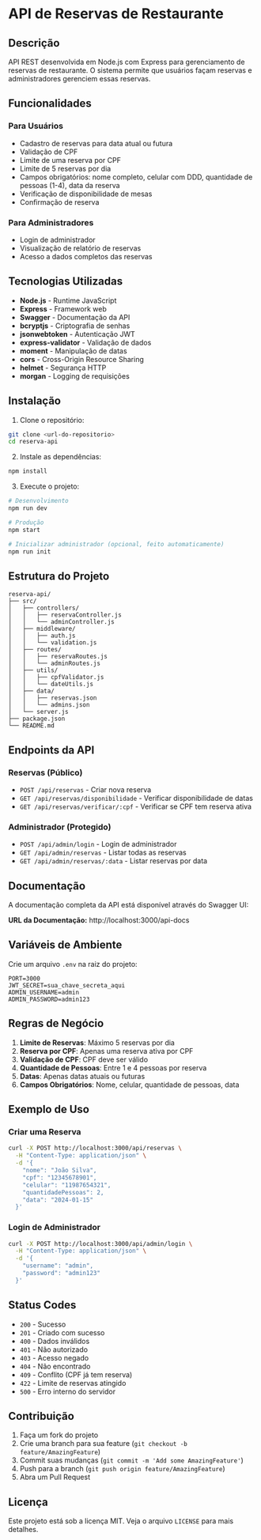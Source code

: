 # API de Reservas de Restaurante

## Descrição

API REST desenvolvida em Node.js com Express para gerenciamento de reservas de restaurante. O sistema permite que usuários façam reservas e administradores gerenciem essas reservas.

## Funcionalidades

### Para Usuários
- Cadastro de reservas para data atual ou futura
- Validação de CPF
- Limite de uma reserva por CPF
- Limite de 5 reservas por dia
- Campos obrigatórios: nome completo, celular com DDD, quantidade de pessoas (1-4), data da reserva
- Verificação de disponibilidade de mesas
- Confirmação de reserva

### Para Administradores
- Login de administrador
- Visualização de relatório de reservas
- Acesso a dados completos das reservas

## Tecnologias Utilizadas

- **Node.js** - Runtime JavaScript
- **Express** - Framework web
- **Swagger** - Documentação da API
- **bcryptjs** - Criptografia de senhas
- **jsonwebtoken** - Autenticação JWT
- **express-validator** - Validação de dados
- **moment** - Manipulação de datas
- **cors** - Cross-Origin Resource Sharing
- **helmet** - Segurança HTTP
- **morgan** - Logging de requisições

## Instalação

1. Clone o repositório:
```bash
git clone <url-do-repositorio>
cd reserva-api
```

2. Instale as dependências:
```bash
npm install
```

3. Execute o projeto:
```bash
# Desenvolvimento
npm run dev

# Produção
npm start

# Inicializar administrador (opcional, feito automaticamente)
npm run init
```

## Estrutura do Projeto

```
reserva-api/
├── src/
│   ├── controllers/
│   │   ├── reservaController.js
│   │   └── adminController.js
│   ├── middleware/
│   │   ├── auth.js
│   │   └── validation.js
│   ├── routes/
│   │   ├── reservaRoutes.js
│   │   └── adminRoutes.js
│   ├── utils/
│   │   ├── cpfValidator.js
│   │   └── dateUtils.js
│   ├── data/
│   │   ├── reservas.json
│   │   └── admins.json
│   └── server.js
├── package.json
└── README.md
```

## Endpoints da API

### Reservas (Público)
- `POST /api/reservas` - Criar nova reserva
- `GET /api/reservas/disponibilidade` - Verificar disponibilidade de datas
- `GET /api/reservas/verificar/:cpf` - Verificar se CPF tem reserva ativa

### Administrador (Protegido)
- `POST /api/admin/login` - Login de administrador
- `GET /api/admin/reservas` - Listar todas as reservas
- `GET /api/admin/reservas/:data` - Listar reservas por data

## Documentação

A documentação completa da API está disponível através do Swagger UI:

**URL da Documentação:** http://localhost:3000/api-docs

## Variáveis de Ambiente

Crie um arquivo `.env` na raiz do projeto:

```env
PORT=3000
JWT_SECRET=sua_chave_secreta_aqui
ADMIN_USERNAME=admin
ADMIN_PASSWORD=admin123
```

## Regras de Negócio

1. **Limite de Reservas**: Máximo 5 reservas por dia
2. **Reserva por CPF**: Apenas uma reserva ativa por CPF
3. **Validação de CPF**: CPF deve ser válido
4. **Quantidade de Pessoas**: Entre 1 e 4 pessoas por reserva
5. **Datas**: Apenas datas atuais ou futuras
6. **Campos Obrigatórios**: Nome, celular, quantidade de pessoas, data

## Exemplo de Uso

### Criar uma Reserva
```bash
curl -X POST http://localhost:3000/api/reservas \
  -H "Content-Type: application/json" \
  -d '{
    "nome": "João Silva",
    "cpf": "12345678901",
    "celular": "11987654321",
    "quantidadePessoas": 2,
    "data": "2024-01-15"
  }'
```

### Login de Administrador
```bash
curl -X POST http://localhost:3000/api/admin/login \
  -H "Content-Type: application/json" \
  -d '{
    "username": "admin",
    "password": "admin123"
  }'
```

## Status Codes

- `200` - Sucesso
- `201` - Criado com sucesso
- `400` - Dados inválidos
- `401` - Não autorizado
- `403` - Acesso negado
- `404` - Não encontrado
- `409` - Conflito (CPF já tem reserva)
- `422` - Limite de reservas atingido
- `500` - Erro interno do servidor

## Contribuição

1. Faça um fork do projeto
2. Crie uma branch para sua feature (`git checkout -b feature/AmazingFeature`)
3. Commit suas mudanças (`git commit -m 'Add some AmazingFeature'`)
4. Push para a branch (`git push origin feature/AmazingFeature`)
5. Abra um Pull Request

## Licença

Este projeto está sob a licença MIT. Veja o arquivo `LICENSE` para mais detalhes. 
